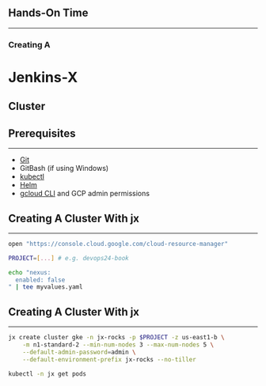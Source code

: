 ## Hands-On Time

---

### Creating A
# Jenkins-X
## Cluster


## Prerequisites

---

* [Git](https://git-scm.com/)
* GitBash (if using Windows)
* [kubectl](https://kubernetes.io/docs/tasks/tools/install-kubectl/)
* [Helm](https://helm.sh/)
* [gcloud CLI](https://cloud.google.com/sdk/docs/quickstarts) and GCP admin permissions


## Creating A Cluster With jx

---

```bash
open "https://console.cloud.google.com/cloud-resource-manager"

PROJECT=[...] # e.g. devops24-book

echo "nexus:
  enabled: false
" | tee myvalues.yaml
```


## Creating A Cluster With jx

---

```bash
jx create cluster gke -n jx-rocks -p $PROJECT -z us-east1-b \
    -m n1-standard-2 --min-num-nodes 3 --max-num-nodes 5 \
    --default-admin-password=admin \
    --default-environment-prefix jx-rocks --no-tiller

kubectl -n jx get pods
```
